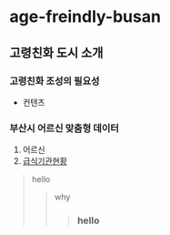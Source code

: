 # age-freindly-busan
## 고령친화 도시 소개

### 고령친화 조성의 필요성
- 컨텐츠

### 부산시 어르신 맞춤형 데이터
1. 어르신
2. [급식기관현황](https://data.busan.go.kr/dataSet/detail.nm?contentId=10&publicdatapk=3075873)

> hello
> >why
> >> ### hello

